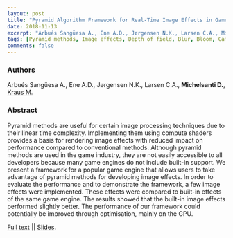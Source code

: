 ```yaml
---
layout: post
title: "Pyramid Algorithm Framework for Real-Time Image Effects in Game Engines"
date: 2018-11-13
excerpt: "Arbués Sangüesa A., Ene A.D., Jørgensen N.K., Larsen C.A., Michelsanti D., Kraus M. - ArtsIT 2016"
tags: [Pyramid methods, Image effects, Depth of field, Blur, Bloom, Game engine, Texture lookup, Compute shader]
comments: false
---
```


### Authors

Arbués Sangüesa A., Ene A.D., Jørgensen N.K., Larsen C.A., **Michelsanti D.**, [Kraus M.](http://game.aau.dk/researchers/martin-kraus/)

### Abstract

Pyramid methods are useful for certain image processing techniques due to their linear time complexity. Implementing them using compute shaders provides a basis for rendering image effects with reduced impact on performance compared to conventional methods. Although pyramid methods are used in the game industry, they are not easily accessible to all developers because many game engines do not include built-in support. We present a framework for a popular game engine that allows users to take advantage of pyramid methods for developing image effects. In order to evaluate the performance and to demonstrate the framework, a few image effects were implemented. These effects were compared to built-in effects of the same game engine. The results showed that the built-in image effects performed slightly better. The performance of our framework could potentially be improved through optimisation, mainly on the GPU.

[Full text](https://link.springer.com/chapter/10.1007/978-3-319-55834-9_34) &#124;| [Slides](https://www.slideshare.net/DanielMichelsanti/pyramid-algorithm-framework-for-realtime-image-effects-in-game-engines).